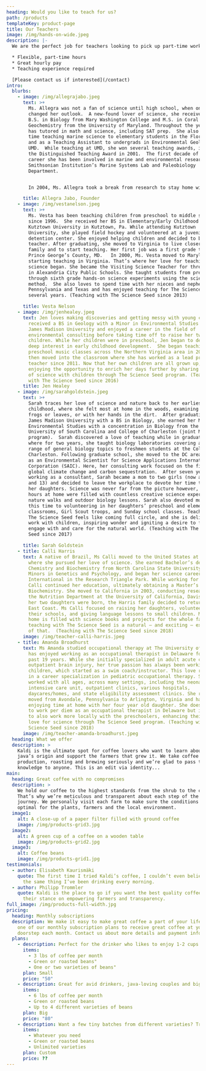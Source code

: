 ```yaml
---
heading: Would you like to teach for us?
path: /products
templateKey: product-page
title: Our Teachers
image: /img/hands-on-wide.jpeg
description: |-
  We are the perfect job for teachers looking to pick up part-time work.  

  * Flexible, part-time hours 
  * Great hourly pay 
  * Teaching experience required 

  [Please contact us if interested](/contact)
intro:
  blurbs:
    - image: /img/allegrajabo.jpeg
      text: >+
        Ms. Allegra was not a fan of science until high school, when one teacher
        changed her outlook.  A new-found lover of science, she received her
        B.S. in Biology from Mary Washington College and M.S. in Coral
        Geochemistry from the University of Maryland. Throughout the years she
        has tutored in math and science, including SAT prep.  She also spent
        time teaching marine science to elementary students in the Florida Keys
        and as a Teaching Assistant to undergrads in Environmental Geology at
        UMD.  While teaching at UMD, she won several teaching awards, including
        the Distinguished Teaching Award in 2001.  The first decade of her
        career she has been involved in marine and environmental research at the
        Smithsonian Institution’s Marine Systems Lab and Paleobiology
        Department.


        In 2004, Ms. Allegra took a break from research to stay home with her daughter, who was followed by a baby sister in 2005.  When her eldest daughter entered preschool in 2007, she wanted her to have a positive first experience to start her love of science early.  Ms. Allegra started teaching science to her daughter’s preschool class and the birth of The Science Seed™ concept began.

      title: Allegra Jabo, Founder
    - image: /img/vestanelson.jpeg
      text: >+
        Ms. Vesta has been teaching children from preschool to middle school
        since 1996.  She received her BS in Elementary/Early Childhood at
        Kutztown University in Kutztown, Pa. While attending Kutztown
        University, she played field hockey and volunteered at a juvenile
        detention center. She enjoyed helping children and decided to become a
        teacher. After graduating, she moved to Virginia to live closer to her
        family and to start teaching. Her first job was a first grade teacher in
        Prince George’s County, MD.   In 2000, Ms. Vesta moved to Maryland and
        starting teaching in Virginia. That’s where her love for teaching
        science began. She became the Visiting Science Teacher for three schools
        in Alexandria City Public Schools. She taught students from preschool
        through sixth grade hands-on science experiments using the scientific
        method.  She also loves to spend time with her nieces and nephews from
        Pennsylvania and Texas and has enjoyed teaching for The Science Seed for
        several years. (Teaching with The Science Seed since 2013)

      title: Vesta Nelson
    - image: /img/jenhealey.jpeg
      text: Jen loves making discoveries and getting messy with young children! She
        received a BS in Geology with a Minor in Environmental Studies from
        James Madison University and enjoyed a career in the field of
        environmental consulting before taking time off to raise her two
        children. While her children were in preschool, Jen began to develop a
        deep interest in early childhood development.  She began teaching
        preschool music classes across the Northern Virginia area in 2001 and
        then moved into the classroom where she has worked as a lead preschool
        teacher since 2011. Now that her own children are all grown up, she is
        enjoying the opportunity to enrich her days further by sharing her love
        of science with children through The Science Seed program. (Teaching
        with The Science Seed since 2016)
      title: Jen Healey
    - image: /img/sarahgoldstein.jpeg
      text: >+
        Sarah traces her love of science and nature back to her earliest days of
        childhood, where she felt most at home in the woods, examining insects,
        frogs or leaves, or with her hands in the dirt.  After graduating from
        James Madison University with a BS in Biology, she earned her MS in
        Environmental Studies with a concentration in Biology from the Medical
        University of South Carolina and College of Charleston (joint MS
        program).  Sarah discovered a love of teaching while in graduate school,
        where for two years, she taught biology laboratories covering a wide
        range of general biology topics to freshmen students at the College of
        Charleston. Following graduate school, she moved to the DC area to work
        as an Environmental Scientist for Science Applications International
        Corporation (SAIC). Here, her consulting work focused on the field of
        global climate change and carbon sequestration.  After seven years
        working as a consultant, Sarah became a mom to two girls (now ages 10
        and 13) and decided to leave the workplace to devote her time to raising
        her daughters. Science was never far from the picture however, as the
        hours at home were filled with countless creative science experiments,
        nature walks and outdoor biology lessons. Sarah also devoted much of
        this time to volunteering in her daughters’ preschool and elementary
        classrooms, Girl Scout troops, and Sunday school classes. Teaching for
        The Science Seed feels like coming full circle, and she is delighted to
        work with children, inspiring wonder and igniting a desire to fully
        engage with and care for the natural world. (Teaching with The Science
        Seed since 2017)

      title: Sarah Goldstein
    - title: Calli Harris
      text: A native of Brazil, Ms Calli moved to the United States at a young age,
        where she pursued her love of science. She earned Bachelor’s degrees in
        Chemistry and Biochemistry from North Carolina State University, with
        Minors in Genetics and Psychology, and began her science career at RTI
        International in the Research Triangle Park. While working for RTI, Ms
        Calli continued her education, ultimately obtaining a Master’s degree in
        Biochemistry. She moved to California in 2003, conducting research in
        the Nutrition Department at the University of California, Davis. After
        her two daughters were born, the Harris family decided to return to the
        East Coast. Ms Calli focused on raising her daughters, volunteering in
        their schools, and giving language lessons to small children. Ms Calli’s
        home is filled with science books and projects for the whole family, and
        teaching with The Science Seed is a natural – and exciting – extension
        of that.  (Teaching with The Science Seed since 2018)
      image: /img/teacher-calli-harris.jpeg
    - title: Amanda Broadhurst
      text: Ms Amanda studied occupational therapy at The University of Scranton and
        has enjoyed working as an occupational therapist in Delaware for the
        past 19 years. While she initially specialized in adult acute care and
        outpatient brain injury, her true passion has always been working with
        children, which started as a swim coach/instructor. This love resulted
        in a career specialization in pediatric occupational therapy. She has
        worked with all ages, across many settings, including the neonatal
        intensive care unit, outpatient clinics, various hospitals,
        daycares/homes, and state eligibility assessment clinics. She recently
        moved from Avondale, Pennsylvania to Arlington, Virginia and has been
        enjoying time at home with her four year old daughter. She does continue
        to work per diem as an occupational therapist in Delaware but is excited
        to also work more locally with the preschoolers, enhancing their natural
        love for science through The Science Seed program. (Teaching with The
        Science Seed since 2018)
      image: /img/teacher-amanda-broadhurst.jpeg
  heading: What we offer
  description: >
    Kaldi is the ultimate spot for coffee lovers who want to learn about their
    java’s origin and support the farmers that grew it. We take coffee
    production, roasting and brewing seriously and we’re glad to pass that
    knowledge to anyone. This is an edit via identity...
main:
  heading: Great coffee with no compromises
  description: >
    We hold our coffee to the highest standards from the shrub to the cup.
    That’s why we’re meticulous and transparent about each step of the coffee’s
    journey. We personally visit each farm to make sure the conditions are
    optimal for the plants, farmers and the local environment.
  image1:
    alt: A close-up of a paper filter filled with ground coffee
    image: /img/products-grid3.jpg
  image2:
    alt: A green cup of a coffee on a wooden table
    image: /img/products-grid2.jpg
  image3:
    alt: Coffee beans
    image: /img/products-grid1.jpg
testimonials:
  - author: Elisabeth Kaurismäki
    quote: The first time I tried Kaldi’s coffee, I couldn’t even believe that was
      the same thing I’ve been drinking every morning.
  - author: Philipp Trommler
    quote: Kaldi is the place to go if you want the best quality coffee. I love
      their stance on empowering farmers and transparency.
full_image: /img/products-full-width.jpg
pricing:
  heading: Monthly subscriptions
  description: We make it easy to make great coffee a part of your life. Choose
    one of our monthly subscription plans to receive great coffee at your
    doorstep each month. Contact us about more details and payment info.
  plans:
    - description: Perfect for the drinker who likes to enjoy 1-2 cups per day.
      items:
        - 3 lbs of coffee per month
        - Green or roasted beans"
        - One or two varieties of beans"
      plan: Small
      price: "50"
    - description: Great for avid drinkers, java-loving couples and bigger crowds
      items:
        - 6 lbs of coffee per month
        - Green or roasted beans
        - Up to 4 different varieties of beans
      plan: Big
      price: "80"
    - description: Want a few tiny batches from different varieties? Try our custom plan
      items:
        - Whatever you need
        - Green or roasted beans
        - Unlimited varieties
      plan: Custom
      price: ??
---
```

